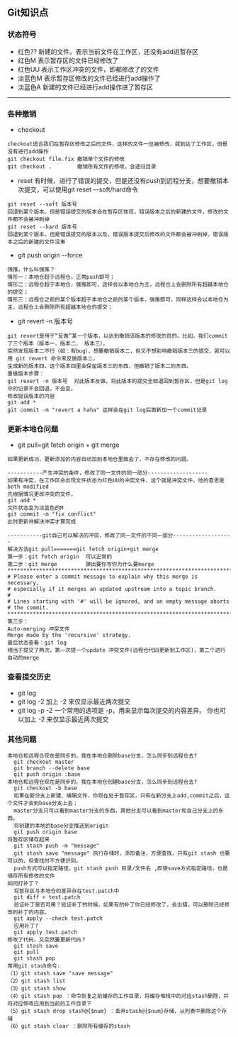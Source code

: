 ## Git知识点
### 状态符号
* 红色?? 新建的文件。表示当前文件在工作区，还没有add进暂存区
* 红色M  表示暂存区的文件已经修改了
* 红色UU 表示工作区冲突的文件，即都修改了的文件
* 淡蓝色M 表示暂存区修改的文件已经进行add操作了
* 淡蓝色A 新建的文件已经进行add操作进了暂存区
***
### 各种撤销
* checkout
```
checkout适合我们在暂存区修改之后的文件，这样的文件一旦被修改，就到达了工作区，但是没有进行add操作
git checkout file.fix 撤销单个文件的修改
git checkout .        撤销所有文件的修改，会递归目录
```
* reset 有时候，进行了错误的提交，但是还没有push到远程分支，想要撤销本次提交，可以使用git reset –-soft/hard命令
```
git reset --soft 版本号
回退到某个版本。但是错误提交的版本会在暂存区体现，错误版本之后的新建的文件，修改的文件都不会被冲刷掉
git reset --hard 版本号
回退到某个版本。但是错误提交的版本以及，错误版本提交后修改的文件都会被冲刷掉，错误版本之后的新建的文件没事
```
* git push origin --force
```
强推，什么叫强推？
情形一：本地仓超于远程仓，正常push即可；
情形二：远程仓超于本地仓，强推即可，这样会以本地仓为主，远程仓上会删除所有超越本地仓的提交；
情形三：远程仓之前的某个版本超于本地仓之前的某个版本，强推即可，同样这样会以本地仓为主，远程仓上会删除所有超越本地仓的提交；
```
* git revert -n 版本号
```
git revert是用于“反做”某一个版本，以达到撤销该版本的修改的目的。比如，我们commit了三个版本（版本一、版本二、 版本三），
突然发现版本二不行（如：有bug），想要撤销版本二，但又不想影响撤销版本三的提交，就可以用 git revert 命令来反做版本二，
生成新的版本四，这个版本四里会保留版本三的东西，但撤销了版本二的东西。
重做版本步骤：
git revert -n 版本号  对此版本反做，将此版本的提交全部退回到暂存区，但是git log中的记录不会回退，不会变。
修改错误版本的内容
git add *
git commit -m "revert a haha" 这样会在git log后面新加一个commit记录
```
### 更新本地仓问题
* git pull=git fetch origin + git merge
```
如果更新成功，更新添加的内容自动加到本地仓里面去了，不存在修改的问题。

-----------产生冲突的条件，修改了同一文件的同一部分-------------------
如果有冲突，在工作区会出现文件状态为红色UU的冲突文件，这个就是冲突文件，他的意思是both modified
先根据情况更改冲突的文件，
git add *
文件状态变为淡蓝色的M
git commit -m "fix conflict"
此时更新并解决冲突才算完成

-----------git自己可以解决的冲突，修改了同一文件的不同一部分-------------------
解决方法git pull=======git fetch origin+git merge
第一步：git fetch origin  可以正常的
第二步：git merge         弹出要你写你为什么要merge
*****************************************************************************
# Please enter a commit message to explain why this merge is necessary,
# especially if it merges an updated upstream into a topic branch.
#
# Lines starting with '#' will be ignored, and an empty message aborts
# the commit.
************************************************************************************
第三步：
Auto-merging 冲突文件
Merge made by the 'recursive' strategy.
最后状态查看：git log
相当于提交了两次，第一次提一个update 冲突文件(远程仓代码更新到工作区)，第二个进行自动的merge
```
### 查看提交历史
* git log
* git log -2     加上 -2 来仅显示最近两次提交
* git log -p -2  一个常用的选项是 -p，用来显示每次提交的内容差异。 你也可以加上 -2 来仅显示最近两次提交
### 其他问题
```
本地仓和远程仓现在是同步的，我在本地仓删除base分支，怎么同步到远程仓去?
  git checkout master
  git branch --delete base
  git push origin :base
本地仓和远程仓现在是同步的，我在本地仓创建base分支，怎么同步到远程仓去?
  git checkout -b base
  如果在新分支上新建、编辑文件，你现在处于暂存区，只有在新分支上add,commit之后，这个文件才会到base分支上去；
  master分支只可以看到master分支的东西，其他分支可以看到master和自己分支上的东西。
  将创建的本地的base分支推送到origin
  git push origin base 
将暂存区储存起来
  git stash push -m "message"
  git stash save "message" 执行存储时，添加备注，方便查找，只有git stash 也要可以的，但查找时不方便识别。
  push方式可以指定路径，git stash push 目录/文件名 ,即使save方式指定路径，也是储存所有修改的文件
如何打补丁？
  将暂存区与本地仓的差异存在test.patch中
  git diff > test.patch
  验证补丁是否可用？验证补丁的时候，如果有的补丁你已经修改了，会出错，可以删除已经修改的补丁的内容。
  git apply --check test.patch
  应用补丁?
  git apply test.patch
修改了代码，又突然要更新代码？
  git stash save
  git pull
  git stash pop
常用git stash命令:
（1）git stash save "save message"
（2）git stash list 
（3）git stash show 
（4）git stash pop ：命令恢复之前缓存的工作目录，将缓存堆栈中的对应stash删除，并将对应修改应用到当前的工作目录下
（5）git stash drop stash@{$num} ：丢弃stash@{$num}存储，从列表中删除这个存储
（6）git stash clear ：删除所有缓存的stash
```